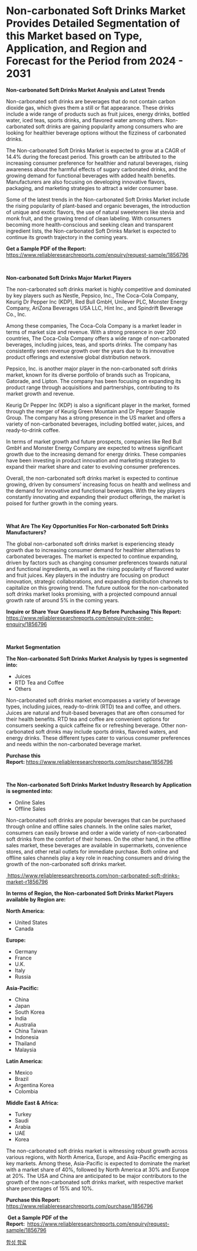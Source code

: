 <p><h1>Non-carbonated Soft Drinks Market Provides Detailed Segmentation of this Market based on Type, Application, and Region and Forecast for the Period from 2024 - 2031</h1></p><p><strong>Non-carbonated Soft Drinks Market Analysis and Latest Trends</strong></p>
<p><p>Non-carbonated soft drinks are beverages that do not contain carbon dioxide gas, which gives them a still or flat appearance. These drinks include a wide range of products such as fruit juices, energy drinks, bottled water, iced teas, sports drinks, and flavored water among others. Non-carbonated soft drinks are gaining popularity among consumers who are looking for healthier beverage options without the fizziness of carbonated drinks.</p><p>The Non-carbonated Soft Drinks Market is expected to grow at a CAGR of 14.4% during the forecast period. This growth can be attributed to the increasing consumer preference for healthier and natural beverages, rising awareness about the harmful effects of sugary carbonated drinks, and the growing demand for functional beverages with added health benefits. Manufacturers are also focusing on developing innovative flavors, packaging, and marketing strategies to attract a wider consumer base.</p><p>Some of the latest trends in the Non-carbonated Soft Drinks Market include the rising popularity of plant-based and organic beverages, the introduction of unique and exotic flavors, the use of natural sweeteners like stevia and monk fruit, and the growing trend of clean labeling. With consumers becoming more health-conscious and seeking clean and transparent ingredient lists, the Non-carbonated Soft Drinks Market is expected to continue its growth trajectory in the coming years.</p></p>
<p><strong>Get a Sample PDF of the Report:&nbsp;</strong> <a href="https://www.reliableresearchreports.com/enquiry/request-sample/1856796">https://www.reliableresearchreports.com/enquiry/request-sample/1856796</a></p>
<p>&nbsp;</p>
<p><strong>Non-carbonated Soft Drinks Major Market Players</strong></p>
<p><p>The non-carbonated soft drinks market is highly competitive and dominated by key players such as Nestle, Pepsico, Inc., The Coca-Cola Company, Keurig Dr Pepper Inc (KDP), Red Bull GmbH, Unilever PLC, Monster Energy Company, AriZona Beverages USA LLC, Hint Inc., and Spindrift Beverage Co., Inc.</p><p>Among these companies, The Coca-Cola Company is a market leader in terms of market size and revenue. With a strong presence in over 200 countries, The Coca-Cola Company offers a wide range of non-carbonated beverages, including juices, teas, and sports drinks. The company has consistently seen revenue growth over the years due to its innovative product offerings and extensive global distribution network.</p><p>Pepsico, Inc. is another major player in the non-carbonated soft drinks market, known for its diverse portfolio of brands such as Tropicana, Gatorade, and Lipton. The company has been focusing on expanding its product range through acquisitions and partnerships, contributing to its market growth and revenue.</p><p>Keurig Dr Pepper Inc (KDP) is also a significant player in the market, formed through the merger of Keurig Green Mountain and Dr Pepper Snapple Group. The company has a strong presence in the US market and offers a variety of non-carbonated beverages, including bottled water, juices, and ready-to-drink coffee.</p><p>In terms of market growth and future prospects, companies like Red Bull GmbH and Monster Energy Company are expected to witness significant growth due to the increasing demand for energy drinks. These companies have been investing in product innovation and marketing strategies to expand their market share and cater to evolving consumer preferences.</p><p>Overall, the non-carbonated soft drinks market is expected to continue growing, driven by consumers' increasing focus on health and wellness and the demand for innovative and functional beverages. With the key players constantly innovating and expanding their product offerings, the market is poised for further growth in the coming years.</p></p>
<p>&nbsp;</p>
<p><strong>What Are The Key Opportunities For Non-carbonated Soft Drinks Manufacturers?</strong></p>
<p><p>The global non-carbonated soft drinks market is experiencing steady growth due to increasing consumer demand for healthier alternatives to carbonated beverages. The market is expected to continue expanding, driven by factors such as changing consumer preferences towards natural and functional ingredients, as well as the rising popularity of flavored water and fruit juices. Key players in the industry are focusing on product innovation, strategic collaborations, and expanding distribution channels to capitalize on this growing trend. The future outlook for the non-carbonated soft drinks market looks promising, with a projected compound annual growth rate of around 5% in the coming years.</p></p>
<p><strong>Inquire or Share Your Questions If Any Before Purchasing This Report:</strong> <a href="https://www.reliableresearchreports.com/enquiry/pre-order-enquiry/1856796">https://www.reliableresearchreports.com/enquiry/pre-order-enquiry/1856796</a></p>
<p>&nbsp;</p>
<p><strong>Market Segmentation</strong></p>
<p><strong>The Non-carbonated Soft Drinks Market Analysis by types is segmented into:</strong></p>
<p><ul><li>Juices</li><li>RTD Tea and Coffee</li><li>Others</li></ul></p>
<p><p>Non-carbonated soft drinks market encompasses a variety of beverage types, including juices, ready-to-drink (RTD) tea and coffee, and others. Juices are natural and fruit-based beverages that are often consumed for their health benefits. RTD tea and coffee are convenient options for consumers seeking a quick caffeine fix or refreshing beverage. Other non-carbonated soft drinks may include sports drinks, flavored waters, and energy drinks. These different types cater to various consumer preferences and needs within the non-carbonated beverage market.</p></p>
<p><strong>Purchase this Report:&nbsp;</strong><a href="https://www.reliableresearchreports.com/purchase/1856796">https://www.reliableresearchreports.com/purchase/1856796</a></p>
<p>&nbsp;</p>
<p><strong>The Non-carbonated Soft Drinks Market Industry Research by Application is segmented into:</strong></p>
<p><ul><li>Online Sales</li><li>Offline Sales</li></ul></p>
<p><p>Non-carbonated soft drinks are popular beverages that can be purchased through online and offline sales channels. In the online sales market, consumers can easily browse and order a wide variety of non-carbonated soft drinks from the comfort of their homes. On the other hand, in the offline sales market, these beverages are available in supermarkets, convenience stores, and other retail outlets for immediate purchase. Both online and offline sales channels play a key role in reaching consumers and driving the growth of the non-carbonated soft drinks market.</p></p>
<p><a href="https://www.reliableresearchreports.com/non-carbonated-soft-drinks-market-r1856796">&nbsp;https://www.reliableresearchreports.com/non-carbonated-soft-drinks-market-r1856796</a></p>
<p><strong>In terms of Region, the Non-carbonated Soft Drinks Market Players available by Region are:</strong></p>
<p>
    <p> <strong> North America: </strong>
        <ul>
            <li>United States</li>
            <li>Canada</li>
        </ul>
        </p> 
    <p> <strong> Europe: </strong>
        <ul>
            <li>Germany</li>
            <li>France</li>
            <li>U.K.</li>
            <li>Italy</li>
            <li>Russia</li>
        </ul>
        </p> 
    <p> <strong> Asia-Pacific: </strong>
        <ul>
            <li>China</li>
            <li>Japan</li>
            <li>South Korea</li>
            <li>India</li>
            <li>Australia</li>
            <li>China Taiwan</li>
            <li>Indonesia</li>
            <li>Thailand</li>
            <li>Malaysia</li>
        </ul>
        </p> 
    <p> <strong> Latin America: </strong>
        <ul>
            <li>Mexico</li>
            <li>Brazil</li>
            <li>Argentina Korea</li>
            <li>Colombia</li>
        </ul>
        </p> 
    <p> <strong> Middle East & Africa: </strong>
        <ul>
            <li>Turkey</li>
            <li>Saudi</li>
            <li>Arabia</li>
            <li>UAE</li>
            <li>Korea</li>
        </ul>
    </p>
    </p>
<p><p>The non-carbonated soft drinks market is witnessing robust growth across various regions, with North America, Europe, and Asia-Pacific emerging as key markets. Among these, Asia-Pacific is expected to dominate the market with a market share of 40%, followed by North America at 30% and Europe at 20%. The USA and China are anticipated to be major contributors to the growth of the non-carbonated soft drinks market, with respective market share percentages of 15% and 10%.</p></p>
<p><strong>Purchase this Report: </strong><a href="https://www.reliableresearchreports.com/purchase/1856796">https://www.reliableresearchreports.com/purchase/1856796</a></p>
<p>&nbsp;<strong>Get a Sample PDF of the Report:&nbsp;&nbsp;</strong><a href="https://www.reliableresearchreports.com/enquiry/request-sample/1856796">https://www.reliableresearchreports.com/enquiry/request-sample/1856796</a></p>
<p><strong></strong></p>
<p><p><a href="https://github.com/kein8762/Market-Research-Report-List-2/blob/main/1421759186863.md">합성 향료</a></p></p>